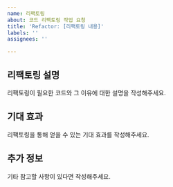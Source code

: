 ```yaml
---
name: 리팩토링
about: 코드 리팩토링 작업 요청
title: 'Refactor: [리팩토링 내용]'
labels: ''
assignees: ''

---
```


## 리팩토링 설명
리팩토링이 필요한 코드와 그 이유에 대한 설명을 작성해주세요.

## 기대 효과
리팩토링을 통해 얻을 수 있는 기대 효과를 작성해주세요.

## 추가 정보
기타 참고할 사항이 있다면 작성해주세요.
